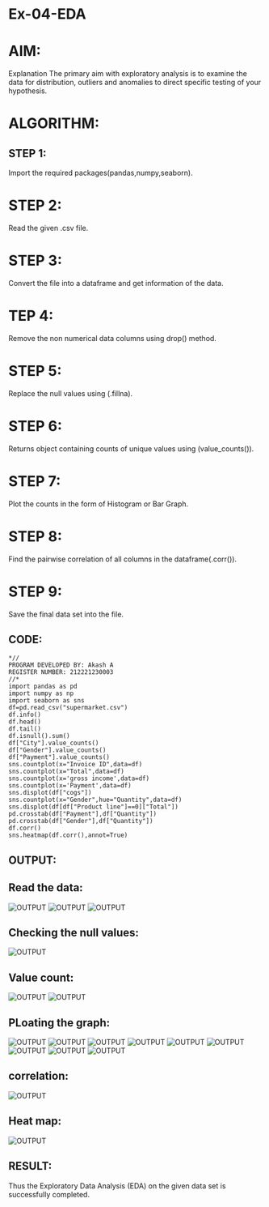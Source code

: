 # Ex-04-EDA
# AIM:
Explanation
The primary aim with exploratory analysis is to examine the data for distribution, outliers and anomalies to direct specific testing of your hypothesis.

# ALGORITHM:
## STEP 1:
Import the required packages(pandas,numpy,seaborn).

# STEP 2:
Read the given .csv file.

# STEP 3:
Convert the file into a dataframe and get information of the data.

# TEP 4:
Remove the non numerical data columns using drop() method.

# STEP 5:
Replace the null values using (.fillna).

# STEP 6:
Returns object containing counts of unique values using (value_counts()).

# STEP 7:
Plot the counts in the form of Histogram or Bar Graph.

# STEP 8:
Find the pairwise correlation of all columns in the dataframe(.corr()).

# STEP 9:
Save the final data set into the file.

## CODE:
```
*//
PROGRAM DEVELOPED BY: Akash A
REGISTER NUMBER: 212221230003
//*
import pandas as pd
import numpy as np
import seaborn as sns
df=pd.read_csv("supermarket.csv")
df.info()
df.head()
df.tail()
df.isnull().sum()
df["City"].value_counts()
df["Gender"].value_counts()
df["Payment"].value_counts()
sns.countplot(x="Invoice ID",data=df)
sns.countplot(x="Total",data=df)
sns.countplot(x='gross income',data=df)
sns.countplot(x='Payment',data=df)
sns.displot(df["cogs"])
sns.countplot(x="Gender",hue="Quantity",data=df)
sns.displot(df[df["Product line"]==0]["Total"])
pd.crosstab(df["Payment"],df["Quantity"])
pd.crosstab(df["Gender"],df["Quantity"])
df.corr()
sns.heatmap(df.corr(),annot=True)
```
## OUTPUT:
## Read the data:
![OUTPUT](1.png)
![OUTPUT](2.png)
![OUTPUT](3.png)

##  Checking the null values:
![OUTPUT](4.png)
## Value count:
![OUTPUT](5.png)
![OUTPUT](6.png)
## PLoating the graph:
![OUTPUT](7.png)
![OUTPUT](8.png)
![OUTPUT](9.png)
![OUTPUT](10.png)
![OUTPUT](11.png)
![OUTPUT](12.png)
![OUTPUT](13.png)
![OUTPUT](14.png)
![OUTPUT](15.png)
## correlation:
![OUTPUT](16.png)
## Heat map:
![OUTPUT](17.png)

## RESULT:
Thus the Exploratory Data Analysis (EDA) on the given data set is successfully completed.

